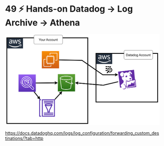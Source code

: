 # 49 ⚡ Hands-on Datadog -> Log Archive -> Athena

![](../imgs/2f59d23a413f4e28925b8b1e684e0687.png)

https://docs.datadoghq.com/logs/log_configuration/forwarding_custom_destinations/?tab=http

